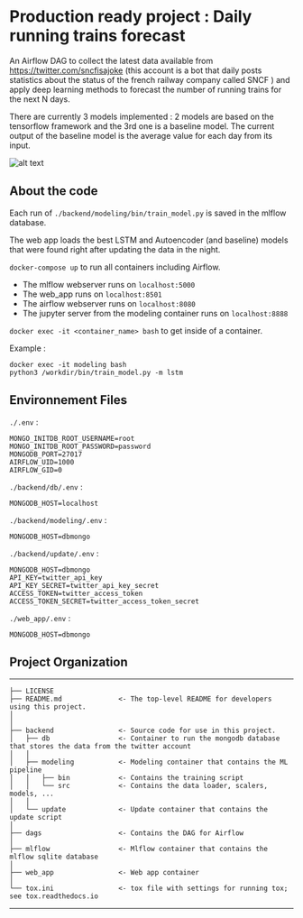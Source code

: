 Production ready project : Daily running trains forecast
==============================

An Airflow DAG to collect the latest data available from https://twitter.com/sncfisajoke (this account is a bot that daily posts statistics about the status of the french railway company called SNCF ) and apply deep learning methods to forecast the number of running trains for the next N days.

There are currently 3 models implemented : 2 models are based on the tensorflow framework and the 3rd one is a baseline model. 
The current output of the baseline model is the average value for each day from its input.

![alt text](https://github.com/alyildiz/sncf_forecast/blob/master/web_app/webapp.jpg?raw=true)

About the code 
-----------
Each run of ```./backend/modeling/bin/train_model.py``` is saved in the mlflow database.

The web app loads the best LSTM and Autoencoder (and baseline) models that were found right after updating the data in the night. 

```docker-compose up``` to run all containers including Airflow.

- The mlflow webserver runs on ```localhost:5000```
- The web_app runs on ```localhost:8501```
- The airflow webserver runs on ```localhost:8080```
- The jupyter server from the modeling container runs on ```localhost:8888```


```docker exec -it <container_name> bash``` to get inside of a container.

Example :

```
docker exec -it modeling bash
python3 /workdir/bin/train_model.py -m lstm
```



Environnement Files 
-----------
```./.env``` : 

```
MONGO_INITDB_ROOT_USERNAME=root
MONGO_INITDB_ROOT_PASSWORD=password
MONGODB_PORT=27017
AIRFLOW_UID=1000
AIRFLOW_GID=0
```

```./backend/db/.env``` :

```
MONGODB_HOST=localhost
```

```./backend/modeling/.env``` :

```
MONGODB_HOST=dbmongo
```

```./backend/update/.env``` :

```
MONGODB_HOST=dbmongo
API_KEY=twitter_api_key
API_KEY_SECRET=twitter_api_key_secret
ACCESS_TOKEN=twitter_access_token
ACCESS_TOKEN_SECRET=twitter_access_token_secret
```

```./web_app/.env``` :

```
MONGODB_HOST=dbmongo
```


Project Organization 
-----------


------------

    ├── LICENSE
    ├── README.md              <- The top-level README for developers using this project.
    │
    │
    ├── backend                <- Source code for use in this project.
    │   ├── db                 <- Container to run the mongodb database that stores the data from the twitter account
    │   │
    │   ├── modeling           <- Modeling container that contains the ML pipeline
    │   │   ├── bin            <- Contains the training script 
    │   │   └── src            <- Contains the data loader, scalers, models, ... 
    │   │
    │   └── update             <- Update container that contains the update script
    │
    ├── dags                   <- Contains the DAG for Airflow
    │
    ├── mlflow                 <- Mlflow container that contains the mlflow sqlite database
    │
    ├── web_app                <- Web app container 
    │
    └── tox.ini                <- tox file with settings for running tox; see tox.readthedocs.io


--------

